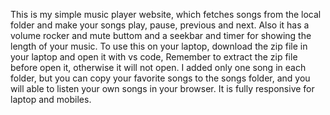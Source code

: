 This is my simple music player website, which fetches songs from the local folder and make your songs play, pause, previous and next. Also it has a volume rocker and mute buttom and a seekbar and timer for showing the length of your music. To use this on your laptop, download the zip file in your laptop and open it with vs code,
Remember to extract the zip file before open it, otherwise it will not open.
I added only one song in each folder, but you can copy your favorite songs to the songs folder, and you will able to listen your own songs in your browser.
It is fully responsive for laptop and mobiles.
